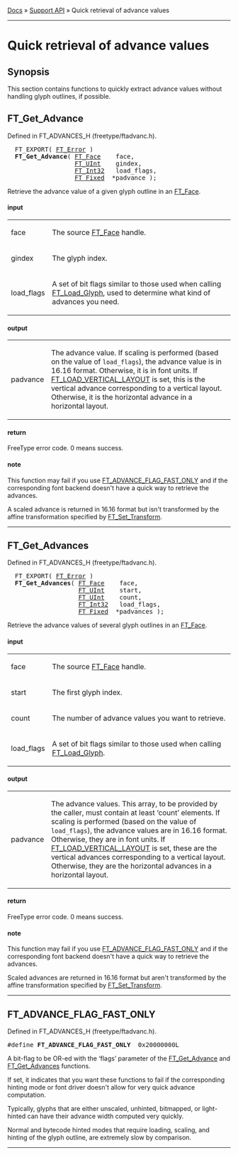 [Docs](ft2-index.md) &raquo; [Support API](ft2-toc.md#support-api) &raquo; Quick retrieval of advance values

-------------------------------

# Quick retrieval of advance values

## Synopsis

This section contains functions to quickly extract advance values without handling glyph outlines, if possible.

## FT_Get_Advance

Defined in FT_ADVANCES_H (freetype/ftadvanc.h).

<div class = "codehilite">
<pre>
  FT_EXPORT( <a href="../ft2-basic_types/#ft_error">FT_Error</a> )
  <b>FT_Get_Advance</b>( <a href="../ft2-base_interface/#ft_face">FT_Face</a>    face,
                  <a href="../ft2-basic_types/#ft_uint">FT_UInt</a>    gindex,
                  <a href="../ft2-basic_types/#ft_int32">FT_Int32</a>   load_flags,
                  <a href="../ft2-basic_types/#ft_fixed">FT_Fixed</a>  *padvance );
</pre>
</div>


Retrieve the advance value of a given glyph outline in an <a href="../ft2-base_interface/#ft_face">FT_Face</a>.

<h4>input</h4>
<table class="fields">
<tr><td class="val" id="face">face</td><td class="desc">
<p>The source <a href="../ft2-base_interface/#ft_face">FT_Face</a> handle.</p>
</td></tr>
<tr><td class="val" id="gindex">gindex</td><td class="desc">
<p>The glyph index.</p>
</td></tr>
<tr><td class="val" id="load_flags">load_flags</td><td class="desc">
<p>A set of bit flags similar to those used when calling <a href="../ft2-base_interface/#ft_load_glyph">FT_Load_Glyph</a>, used to determine what kind of advances you need.</p>
</td></tr>
</table>

<h4>output</h4>
<table class="fields">
<tr><td class="val" id="padvance">padvance</td><td class="desc">
<p>The advance value. If scaling is performed (based on the value of <code>load_flags</code>), the advance value is in 16.16 format. Otherwise, it is in font units.
If <a href="../ft2-base_interface/#ft_load_xxx">FT_LOAD_VERTICAL_LAYOUT</a> is set, this is the vertical advance corresponding to a vertical layout. Otherwise, it is the horizontal advance in a horizontal layout.</p>
</td></tr>
</table>

<h4>return</h4>

FreeType error code. 0 means success.

<h4>note</h4>

This function may fail if you use <a href="../ft2-quick_advance/#ft_advance_flag_fast_only">FT_ADVANCE_FLAG_FAST_ONLY</a> and if the corresponding font backend doesn't have a quick way to retrieve the advances.

A scaled advance is returned in 16.16 format but isn't transformed by the affine transformation specified by <a href="../ft2-base_interface/#ft_set_transform">FT_Set_Transform</a>.

<hr>

## FT_Get_Advances

Defined in FT_ADVANCES_H (freetype/ftadvanc.h).

<div class = "codehilite">
<pre>
  FT_EXPORT( <a href="../ft2-basic_types/#ft_error">FT_Error</a> )
  <b>FT_Get_Advances</b>( <a href="../ft2-base_interface/#ft_face">FT_Face</a>    face,
                   <a href="../ft2-basic_types/#ft_uint">FT_UInt</a>    start,
                   <a href="../ft2-basic_types/#ft_uint">FT_UInt</a>    count,
                   <a href="../ft2-basic_types/#ft_int32">FT_Int32</a>   load_flags,
                   <a href="../ft2-basic_types/#ft_fixed">FT_Fixed</a>  *padvances );
</pre>
</div>


Retrieve the advance values of several glyph outlines in an <a href="../ft2-base_interface/#ft_face">FT_Face</a>.

<h4>input</h4>
<table class="fields">
<tr><td class="val" id="face">face</td><td class="desc">
<p>The source <a href="../ft2-base_interface/#ft_face">FT_Face</a> handle.</p>
</td></tr>
<tr><td class="val" id="start">start</td><td class="desc">
<p>The first glyph index.</p>
</td></tr>
<tr><td class="val" id="count">count</td><td class="desc">
<p>The number of advance values you want to retrieve.</p>
</td></tr>
<tr><td class="val" id="load_flags">load_flags</td><td class="desc">
<p>A set of bit flags similar to those used when calling <a href="../ft2-base_interface/#ft_load_glyph">FT_Load_Glyph</a>.</p>
</td></tr>
</table>

<h4>output</h4>
<table class="fields">
<tr><td class="val" id="padvance">padvance</td><td class="desc">
<p>The advance values. This array, to be provided by the caller, must contain at least &lsquo;count&rsquo; elements.
If scaling is performed (based on the value of <code>load_flags</code>), the advance values are in 16.16 format. Otherwise, they are in font units.
If <a href="../ft2-base_interface/#ft_load_xxx">FT_LOAD_VERTICAL_LAYOUT</a> is set, these are the vertical advances corresponding to a vertical layout. Otherwise, they are the horizontal advances in a horizontal layout.</p>
</td></tr>
</table>

<h4>return</h4>

FreeType error code. 0 means success.

<h4>note</h4>

This function may fail if you use <a href="../ft2-quick_advance/#ft_advance_flag_fast_only">FT_ADVANCE_FLAG_FAST_ONLY</a> and if the corresponding font backend doesn't have a quick way to retrieve the advances.

Scaled advances are returned in 16.16 format but aren't transformed by the affine transformation specified by <a href="../ft2-base_interface/#ft_set_transform">FT_Set_Transform</a>.

<hr>

## FT_ADVANCE_FLAG_FAST_ONLY

Defined in FT_ADVANCES_H (freetype/ftadvanc.h).

<div class = "codehilite">
<pre>
#<span class="keyword">define</span> <b>FT_ADVANCE_FLAG_FAST_ONLY</b>  0x20000000L
</pre>
</div>


A bit-flag to be OR-ed with the &lsquo;flags&rsquo; parameter of the <a href="../ft2-quick_advance/#ft_get_advance">FT_Get_Advance</a> and <a href="../ft2-quick_advance/#ft_get_advances">FT_Get_Advances</a> functions.

If set, it indicates that you want these functions to fail if the corresponding hinting mode or font driver doesn't allow for very quick advance computation.

Typically, glyphs that are either unscaled, unhinted, bitmapped, or light-hinted can have their advance width computed very quickly.

Normal and bytecode hinted modes that require loading, scaling, and hinting of the glyph outline, are extremely slow by comparison.

<hr>

